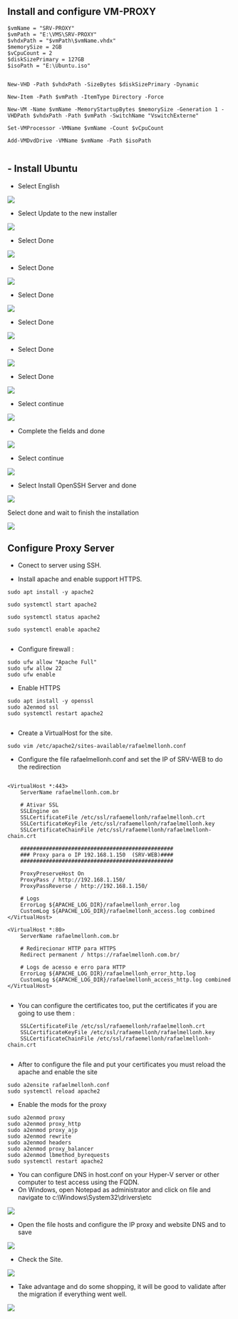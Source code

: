 ## Install and configure VM-PROXY

```
$vmName = "SRV-PROXY"
$vmPath = "E:\VMS\SRV-PROXY"
$vhdxPath = "$vmPath\$vmName.vhdx"
$memorySize = 2GB
$vCpuCount = 2
$diskSizePrimary = 127GB
$isoPath = "E:\Ubuntu.iso"


New-VHD -Path $vhdxPath -SizeBytes $diskSizePrimary -Dynamic

New-Item -Path $vmPath -ItemType Directory -Force

New-VM -Name $vmName -MemoryStartupBytes $memorySize -Generation 1 -VHDPath $vhdxPath -Path $vmPath -SwitchName "VswitchExterne"

Set-VMProcessor -VMName $vmName -Count $vCpuCount

Add-VMDvdDrive -VMName $vmName -Path $isoPath


```

## - Install Ubuntu

* Select English

![](/On-premises/img-on/install-ubuntu01.png)


* Select Update to the new installer

![](/On-premises/img-on/install-ubuntu02.png)

* Select Done

![](/On-premises/img-on/install-ubuntu03.png)

* Select Done

![](/On-premises/img-on/install-ubuntu04.png)

* Select Done

![](/On-premises/img-on/install-ubuntu05.png)

* Select Done

![](/On-premises/img-on/install-ubuntu06.png)

* Select Done

![](/On-premises/img-on/install-ubuntu07.png)

* Select Done

![](/On-premises/img-on/install-ubuntu08.png)

* Select continue

![](/On-premises/img-on/install-ubuntu09.png)

* Complete the fields and done      

![](/On-premises/img-on/install-ubuntu10.png)

* Select continue      

![](/On-premises/img-on/install-ubuntu11.png)

* Select Install OpenSSH Server and done      

![](/On-premises/img-on/install-ubuntu12.png)

 Select done and wait to finish the installation

![](/On-premises/img-on/install-ubuntu13.png)

## Configure Proxy Server

* Conect to server using SSH.

* Install apache and enable support HTTPS.

```
sudo apt install -y apache2

sudo systemctl start apache2

sudo systemctl status apache2

sudo systemctl enable apache2


```

* Configure firewall : 

```
sudo ufw allow "Apache Full"
sudo ufw allow 22
sudo ufw enable

```

* Enable HTTPS

```
sudo apt install -y openssl
sudo a2enmod ssl
sudo systemctl restart apache2


```

* Create a VirtualHost for the site.

``` 
sudo vim /etc/apache2/sites-available/rafaelmellonh.conf

```
* Configure the file rafaelmellonh.conf and set the IP of SRV-WEB to do the redirection

```

<VirtualHost *:443>
    ServerName rafaelmellonh.com.br

    # Ativar SSL
    SSLEngine on
    SSLCertificateFile /etc/ssl/rafaemellonh/rafaelmellonh.crt
    SSLCertificateKeyFile /etc/ssl/rafaemellonh/rafaelmellonh.key
    SSLCertificateChainFile /etc/ssl/rafaemellonh/rafaelmellonh-chain.crt

    ################################################
    ### Proxy para o IP 192.168.1.150  (SRV-WEB)####
    ################################################

    ProxyPreserveHost On
    ProxyPass / http://192.168.1.150/
    ProxyPassReverse / http://192.168.1.150/

    # Logs 
    ErrorLog ${APACHE_LOG_DIR}/rafaelmellonh_error.log
    CustomLog ${APACHE_LOG_DIR}/rafaelmellonh_access.log combined
</VirtualHost>

<VirtualHost *:80>
    ServerName rafaelmellonh.com.br

    # Redirecionar HTTP para HTTPS
    Redirect permanent / https://rafaelmellonh.com.br/

    # Logs de acesso e erro para HTTP
    ErrorLog ${APACHE_LOG_DIR}/rafaelmellonh_error_http.log
    CustomLog ${APACHE_LOG_DIR}/rafaelmellonh_access_http.log combined
</VirtualHost>


```

* You can configure the certificates too, put the certificates if you are going to use them :

```
    SSLCertificateFile /etc/ssl/rafaemellonh/rafaelmellonh.crt
    SSLCertificateKeyFile /etc/ssl/rafaemellonh/rafaelmellonh.key
    SSLCertificateChainFile /etc/ssl/rafaemellonh/rafaelmellonh-chain.crt
    
```

* After to configure the file and put your certificates you must reload the apache and enable the site

```
sudo a2ensite rafaelmellonh.conf
sudo systemctl reload apache2

```

* Enable the mods for the proxy

```
sudo a2enmod proxy
sudo a2enmod proxy_http
sudo a2enmod proxy_ajp
sudo a2enmod rewrite
sudo a2enmod headers
sudo a2enmod proxy_balancer
sudo a2enmod lbmethod_byrequests
sudo systemctl restart apache2
```


* You can configure DNS in host.conf on your Hyper-V server or other computer to test access using the FQDN.
* On Windows, open Notepad as administrator and click on file and navigate to c:\Windows\System32\drivers\etc

![](/On-premises/img-on/linux-001.png)

* Open the file hosts and configure the IP proxy and website DNS and to save

![](/On-premises/img-on/linux-002.png)

* Check the Site.

![](/On-premises/img-on/site01.png)

* Take advantage and do some shopping, it will be good to validate after the migration if everything went well.

![](/On-premises/img-on/site02.png)